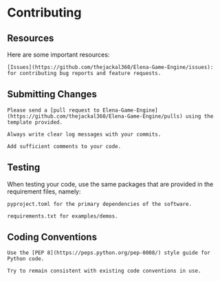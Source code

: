 # Contributing


## Resources

Here are some important resources:

    [Issues](https://github.com/thejackal360/Elena-Game-Engine/issues): for contributing bug reports and feature requests.

## Submitting Changes

    Please send a [pull request to Elena-Game-Engine](https://github.com/thejackal360/Elena-Game-Engine/pulls) using the template provided. 

    Always write clear log messages with your commits.

    Add sufficient comments to your code.

## Testing

When testing your code, use the same packages that are provided in the requirement files, namely:

    pyproject.toml for the primary dependencies of the software.

    requirements.txt for examples/demos.

## Coding Conventions

    Use the [PEP 8](https://peps.python.org/pep-0008/) style guide for Python code.

    Try to remain consistent with existing code conventions in use.

